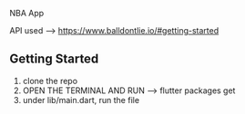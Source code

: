 NBA App

API used --> https://www.balldontlie.io/#getting-started

## Getting Started
1. clone the repo
2. OPEN THE TERMINAL AND RUN --> flutter packages get
3. under lib/main.dart, run the file
